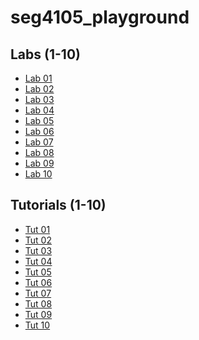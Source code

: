 # seg4105_playground


## Labs (1-10)

* [Lab 01](https://github.com/vusophie/seg4105_playground/tree/lab01)
* [Lab 02](https://github.com/vusophie/seg4105_playground/tree/lab02)
* [Lab 03](https://github.com/vusophie/seg4105_playground/tree/lab03)
* [Lab 04]()
* [Lab 05]()
* [Lab 06]()
* [Lab 07]()
* [Lab 08]()
* [Lab 09]()
* [Lab 10]()

 ## Tutorials (1-10)

* [Tut 01](https://github.com/vusophie/seg4105_playground/tree/tut01)
* [Tut 02](https://github.com/vusophie/seg4105_playground/tree/tut02)
* [Tut 03](https://github.com/vusophie/seg4105_playground/tree/tut03)
* [Tut 04](https://github.com/vusophie/seg4105_playground/blob/tut04)
* [Tut 05]()
* [Tut 06]()
* [Tut 07]()
* [Tut 08]()
* [Tut 09]()
* [Tut 10]()
